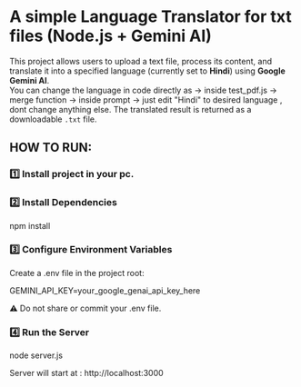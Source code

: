# A simple Language Translator for txt files (Node.js + Gemini AI)

This project allows users to upload a text file, process its content, and translate it into a specified language (currently set to **Hindi**) using **Google Gemini AI**.  
You can change the language in code directly as -> inside test_pdf.js -> merge function -> inside prompt -> just edit "Hindi" to desired language , dont change anything else.
The translated result is returned as a downloadable `.txt` file.

## HOW TO RUN:

### 1️⃣ Install project in your pc.
### 2️⃣ Install Dependencies
npm install

### 3️⃣ Configure Environment Variables

Create a .env file in the project root:

GEMINI_API_KEY=your_google_genai_api_key_here


⚠️ Do not share or commit your .env file.

### 4️⃣ Run the Server
node server.js


Server will start at : http://localhost:3000
